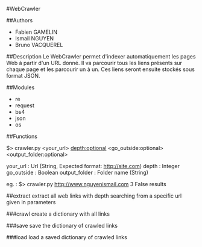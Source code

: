 #WebCrawler

##Authors
- Fabien GAMELIN
- Ismail NGUYEN
- Bruno VACQUEREL


##Description
Le WebCrawler permet d'indexer automatiquement les pages Web à partir d'un URL donné.
Il va parcourir tous les liens présents sur chaque page et les parcourir un à un.
Ces liens seront ensuite stockés sous format JSON.


##Modules
- re
- request
- bs4
- json
- os


##Functions

$> crawler.py <your_url> <depth:optional> <go_outside:optional> <output_folder:optional>

your_url : Url (String, Expected format: http://site.com)
depth : Integer
go_outside : Boolean
output_folder : Folder name (String)

eg. : $> crawler.py http://www.nguyenismail.com 3 False results

##extract
extract all web links with depth searching from a specific url given in parameters

###crawl
create a dictionary with all links

###save
save the dictionary of crawled links

###load
load a saved dictionary of crawled links

